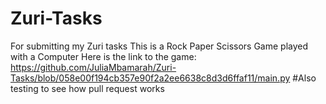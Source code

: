 # Zuri-Tasks
For submitting my Zuri tasks
This is a Rock Paper Scissors Game played with a Computer
Here is the link to the game:
https://github.com/JuliaMbamarah/Zuri-Tasks/blob/058e00f194cb357e90f2a2ee6638c8d3d6ffaf11/main.py
#Also testing to see how pull request works
